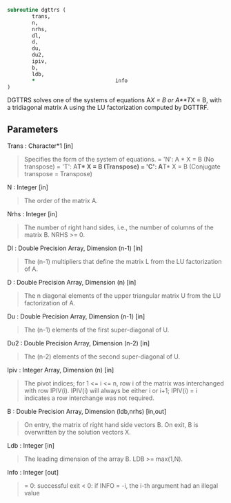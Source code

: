 ```fortran
subroutine dgttrs (
		trans,
		n,
		nrhs,
		dl,
		d,
		du,
		du2,
		ipiv,
		b,
		ldb,
		*                          info
)
```

 DGTTRS solves one of the systems of equations
    A*X = B  or  A**T*X = B,
 with a tridiagonal matrix A using the LU factorization computed
 by DGTTRF.

## Parameters
Trans : Character*1 [in]
> Specifies the form of the system of equations.
> = 'N':  A * X = B  (No transpose)
> = 'T':  A**T* X = B  (Transpose)
> = 'C':  A**T* X = B  (Conjugate transpose = Transpose)

N : Integer [in]
> The order of the matrix A.

Nrhs : Integer [in]
> The number of right hand sides, i.e., the number of columns
> of the matrix B.  NRHS >= 0.

Dl : Double Precision Array, Dimension (n-1) [in]
> The (n-1) multipliers that define the matrix L from the
> LU factorization of A.

D : Double Precision Array, Dimension (n) [in]
> The n diagonal elements of the upper triangular matrix U from
> the LU factorization of A.

Du : Double Precision Array, Dimension (n-1) [in]
> The (n-1) elements of the first super-diagonal of U.

Du2 : Double Precision Array, Dimension (n-2) [in]
> The (n-2) elements of the second super-diagonal of U.

Ipiv : Integer Array, Dimension (n) [in]
> The pivot indices; for 1 <= i <= n, row i of the matrix was
> interchanged with row IPIV(i).  IPIV(i) will always be either
> i or i+1; IPIV(i) = i indicates a row interchange was not
> required.

B : Double Precision Array, Dimension (ldb,nrhs) [in,out]
> On entry, the matrix of right hand side vectors B.
> On exit, B is overwritten by the solution vectors X.

Ldb : Integer [in]
> The leading dimension of the array B.  LDB >= max(1,N).

Info : Integer [out]
> = 0:  successful exit
> < 0:  if INFO = -i, the i-th argument had an illegal value

